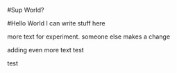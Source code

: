 #Sup World?

#Hello World
I can write stuff here

more text for experiment. someone else makes a change


adding even more text
test

test